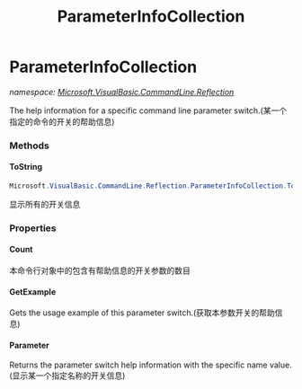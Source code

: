 ﻿---
title: ParameterInfoCollection
---

# ParameterInfoCollection
_namespace: [Microsoft.VisualBasic.CommandLine.Reflection](N-Microsoft.VisualBasic.CommandLine.Reflection.html)_

The help information for a specific command line parameter switch.(某一个指定的命令的开关的帮助信息)



### Methods

#### ToString
```csharp
Microsoft.VisualBasic.CommandLine.Reflection.ParameterInfoCollection.ToString
```
显示所有的开关信息


### Properties

#### Count
本命令行对象中的包含有帮助信息的开关参数的数目
#### GetExample
Gets the usage example of this parameter switch.(获取本参数开关的帮助信息)
#### Parameter
Returns the parameter switch help information with the specific name value.(显示某一个指定名称的开关信息)
